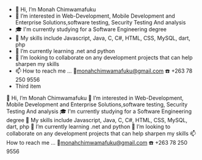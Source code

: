 <ul>
  <li>👋 Hi, I’m Monah Chimwamafuku</li>
  <li>👀 I’m interested in Web-Development, Mobile Development and Enterprise Solutions,software testing, Security Testing And analysis
</li>
  <li>🎓 I'm currently studying for a Software Engineering degree</li>
   <li>🧰 My skills include Javascript, Java, C, C#, HTML, CSS, MySQL, dart, php</li>
  <li>🌱 I’m currently learning  .net and python</li>
  <li>💞️ I’m looking to collaborate on any development projects that can help sharpen my skills</li>
   <li>📫 How to reach me ... 📧<a href="mailto:monahchimwamafuku@gmail.com">monahchimwamafuku@gmail.com</a> ☎️ +263 78 250 9556
</li>
   <li>Third item</li>
</ul>

👋 Hi, I’m Monah Chimwamafuku
👀 I’m interested in Web-Development, Mobile Development and Enterprise Solutions,software testing, Security Testing And analysis
🎓 I'm currently studying for a Software Engineering degree
🧰 My skills include Javascript, Java, C, C#, HTML, CSS, MySQL, dart, php
🌱 I’m currently learning  .net and python
💞️ I’m looking to collaborate on any development projects that can help sharpen my skills
📫 How to reach me ... 📧monahchimwamafuku@gmail.com ☎️ +263 78 250 9556

<!--
**moolah02/moolah02** is a ✨ _special_ ✨ repository because its `README.md` (this file) appears on your GitHub profile.

👋 Hi, I’m Monah Chimwamafuku
👀 I’m interested in Web-Development, Mobile Development and Enterprise Solutions,software testing, Security Testing And analysis
🎓 I'm currently studying for a Software Engineering degree
🧰 My skills include Javascript, Java, C, C#, HTML, CSS, MySQL, dart, php
🌱 I’m currently learning  .net and python
💞️ I’m looking to collaborate on any development projects that can help sharpen my skills
📫 How to reach me ... 📧monahchimwamafuku@gmail.com ☎️ +263 78 250 9556
-->
